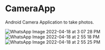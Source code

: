 # CameraApp
Android Camera Application to take photos. 


![WhatsApp Image 2022-04-18 at 3 07 28 PM](https://user-images.githubusercontent.com/101108540/163789694-301ad796-85e5-4559-9754-bc6af96e2b84.jpeg)
![WhatsApp Image 2022-04-18 at 2 55 18 PM](https://user-images.githubusercontent.com/101108540/163788420-96cce7da-eee6-4bb6-8c4c-d22ec9b0a6dd.jpeg)
![WhatsApp Image 2022-04-18 at 2 55 25 PM](https://user-images.githubusercontent.com/101108540/163788699-e447e711-5a40-489e-bd08-908791df3d81.jpeg)

